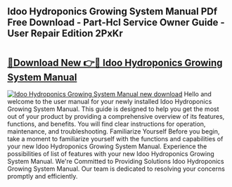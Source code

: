 ## Idoo Hydroponics Growing System Manual PDf Free Download - Part-HcI Service Owner Guide - User Repair Edition 2PxKr

# <h2><a href="http://bc1169.oget.top/?id=Idoo+Hydroponics+Growing+System+Manual">🔗Download New 👉🔴 Idoo Hydroponics Growing System Manual</a></h2>

[![Idoo Hydroponics Growing System Manual new download](https://i.imgur.com/5g1atiW.png)](http://bc1169.oget.top/?id=Idoo+Hydroponics+Growing+System+Manual)
Hello and welcome to the user manual for your newly installed Idoo Hydroponics Growing System Manual. This guide is designed to help you get the most out of your product by providing a comprehensive overview of its features, functions, and benefits. You will find clear instructions for operation, maintenance, and troubleshooting. Familiarize Yourself Before you begin, take a moment to familiarize yourself with the functions and capabilities of your new Idoo Hydroponics Growing System Manual. Experience the possibilities of list of features with your new Idoo Hydroponics Growing System Manual. We're Committed to Providing Solutions Idoo Hydroponics Growing System Manual. Our team is dedicated to resolving your concerns promptly and efficiently.
